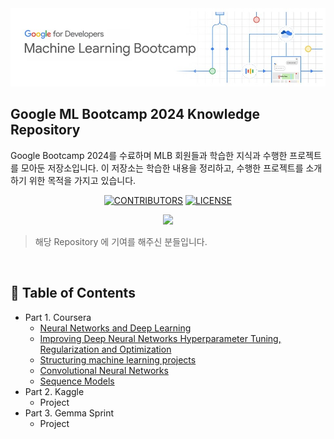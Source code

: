 
<div align="center">
  <img src="/assets/img/Group.jpg" alt="Group Image" />
</div>

## Google ML Bootcamp 2024 Knowledge Repository
Google Bootcamp 2024를 수료하며 MLB 회원들과 학습한 지식과 수행한 프로젝트를 모아둔 저장소입니다.
이 저장소는 학습한 내용을 정리하고, 수행한 프로젝트를 소개하기 위한 목적을 가지고 있습니다.

<div align=center>

[![CONTRIBUTORS](https://img.shields.io/badge/contributors-40-green.svg?style=flat-square)](https://github.com/JaeYeopHan/Interview_Question_for_Beginner/blob/master/CONTRIBUTING.md)
[![LICENSE](https://img.shields.io/dub/l/vibe-d.svg?style=flat-square)](https://github.com/JaeYeopHan/Interview_Question_for_Beginner/blob/master/LICENSE)

<a href="https://github.com/hoon0303/Survey-Recommender/graphs/contributors"><img src="https://readme-contributors.now.sh/hoon0303/Survey-Recommender?extension=jpg&width=400&aspectRatio=2"></a>

</div>

> 해당 Repository 에 기여를 해주신 분들입니다.

</br>

## :memo: Table of Contents

- Part 1. Coursera
  - [Neural Networks and Deep Learning](https://github.com/hoon0303/Google_ML_Bootcamp_2024/tree/main/01%20Neural%20Networks%20and%20Deep%20Learning)
  - [Improving Deep Neural Networks Hyperparameter Tuning, Regularization and Optimization](https://github.com/hoon0303/Google_ML_Bootcamp_2024/tree/main/02%20Improving%20Deep%20Neural%20Networks%20Hyperparameter%20Tuning%2C%20Regularization%20and%20Optimization)
  - [Structuring machine learning projects](https://github.com/hoon0303/Google_ML_Bootcamp_2024/tree/main/03%20Structuring%20machine%20learning%20projects)
  - [Convolutional Neural Networks](https://github.com/hoon0303/Google_ML_Bootcamp_2024/tree/main/04%20Convolutional%20Neural%20Networks)
  - [Sequence Models](https://github.com/hoon0303/Google_ML_Bootcamp_2024/tree/main/05%20Sequence%20Models)
- Part 2. Kaggle
  - Project
- Part 3. Gemma Sprint
  - Project

